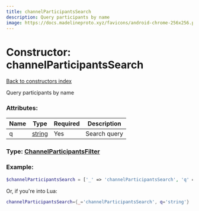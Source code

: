 ```yaml
---
title: channelParticipantsSearch
description: Query participants by name
image: https://docs.madelineproto.xyz/favicons/android-chrome-256x256.png
---
```

# Constructor: channelParticipantsSearch  
[Back to constructors index](index.md)



Query participants by name

### Attributes:

| Name     |    Type       | Required | Description |
|----------|---------------|----------|-------------|
|q|[string](../types/string.md) | Yes|Search query|



### Type: [ChannelParticipantsFilter](../types/ChannelParticipantsFilter.md)


### Example:

```php
$channelParticipantsSearch = ['_' => 'channelParticipantsSearch', 'q' => 'string'];
```  


Or, if you're into Lua:

```lua
channelParticipantsSearch={_='channelParticipantsSearch', q='string'}

```


